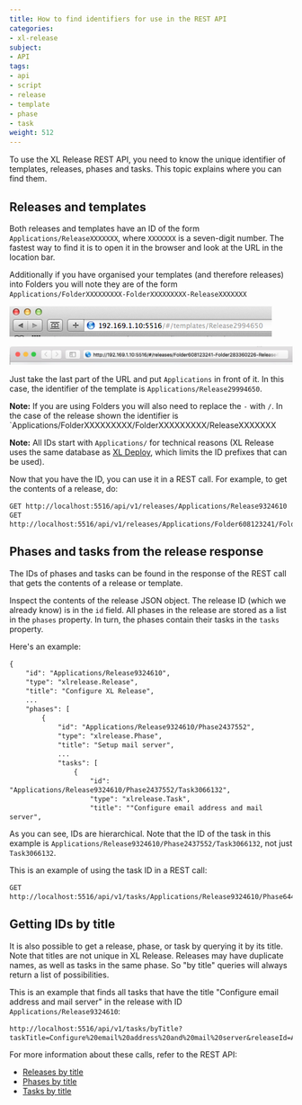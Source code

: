 ```yaml
---
title: How to find identifiers for use in the REST API
categories:
- xl-release
subject:
- API
tags:
- api
- script
- release
- template
- phase
- task
weight: 512
---
```


To use the XL Release REST API, you need to know the unique identifier of templates, releases, phases and tasks. This topic explains where you can find them.

## Releases and templates

Both releases and templates have an ID of the form `Applications/ReleaseXXXXXXX`, where `XXXXXXX` is a seven-digit number. The fastest way to find it is to open it in the browser and look at the URL in the location bar.

Additionally if you have organised your templates (and therefore releases) into Folders you will note they are of the form `Applications/FolderXXXXXXXXX-FolderXXXXXXXXX-ReleaseXXXXXXX`

![URL for template](../images/template-release-id.png)

![URL with folders](../images/template-folders-release-id.png)

Just take the last part of the URL and put `Applications` in front of it. In this case, the identifier of the template is `Applications/Release29994650`.

**Note:** If you are using Folders you will also need to replace the `-` with `/`.  In the case of the release shown the identifier is `Applications/FolderXXXXXXXXX/FolderXXXXXXXXX/ReleaseXXXXXXX

**Note:** All IDs start with `Applications/` for technical reasons (XL Release uses the same database as [XL Deploy](/xl-deploy), which limits the ID prefixes that can be used).

Now that you have the ID, you can use it in a REST call. For example, to get the contents of a release, do:

    GET http://localhost:5516/api/v1/releases/Applications/Release9324610
    GET http://localhost:5516/api/v1/releases/Applications/Folder608123241/Folder283360226/Release482440157

## Phases and tasks from the release response

The IDs of phases and tasks can be found in the response of the REST call that gets the contents of a release or template.

Inspect the contents of the release JSON object. The release ID (which we already know) is in the `id` field. All phases in the release are stored as a list in the `phases` property. In turn, the phases contain their tasks in the `tasks` property.

Here's an example:

    {
        "id": "Applications/Release9324610",
        "type": "xlrelease.Release",
        "title": "Configure XL Release",
        ...
        "phases": [
            {
                "id": "Applications/Release9324610/Phase2437552",
                "type": "xlrelease.Phase",
                "title": "Setup mail server",
                ...
                "tasks": [
                    {
                        "id": "Applications/Release9324610/Phase2437552/Task3066132",
                        "type": "xlrelease.Task",
                        "title": ""Configure email address and mail server",

As you can see, IDs are hierarchical. Note that the ID of the task in this example is `Applications/Release9324610/Phase2437552/Task3066132`, not just `Task3066132`.

This is an example of using the task ID in a REST call:

    GET http://localhost:5516/api/v1/tasks/Applications/Release9324610/Phase6441318/Task2674539

## Getting IDs by title

It is also possible to get a release, phase, or task by querying it by its title. Note that titles are not unique in XL Release. Releases may have duplicate names, as well as tasks in the same phase. So "by title" queries will always return a list of possibilities.

This is an example that finds all tasks that have the title "Configure email address and mail server" in the release with ID `Applications/Release9324610`:

    http://localhost:5516/api/v1/tasks/byTitle?taskTitle=Configure%20email%20address%20and%20mail%20server&releaseId=Applications/Release9324610

For more information about these calls, refer to the REST API:

* [Releases by title](/xl-release/4.8.x/rest-api/#!/releases/searchReleasesByTitle)
* [Phases by title](/xl-release/4.8.x/rest-api/#!/phases/searchPhasesByTitle)
* [Tasks by title](/xl-release/4.8.x/rest-api/#!/tasks/searchTasksByTitle)
